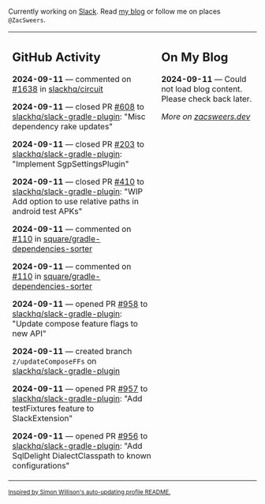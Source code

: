 Currently working on [Slack](https://slack.com/). Read [my blog](https://zacsweers.dev/) or follow me on places `@ZacSweers`.

<table><tr><td valign="top" width="60%">

## GitHub Activity
<!-- githubActivity starts -->
**2024-09-11** — commented on [#1638](https://github.com/slackhq/circuit/issues/1638#issuecomment-2344545049) in [slackhq/circuit](https://github.com/slackhq/circuit)

**2024-09-11** — closed PR [#608](https://github.com/slackhq/slack-gradle-plugin/pull/608) to [slackhq/slack-gradle-plugin](https://github.com/slackhq/slack-gradle-plugin): "Misc dependency rake updates"

**2024-09-11** — closed PR [#203](https://github.com/slackhq/slack-gradle-plugin/pull/203) to [slackhq/slack-gradle-plugin](https://github.com/slackhq/slack-gradle-plugin): "Implement SgpSettingsPlugin"

**2024-09-11** — closed PR [#410](https://github.com/slackhq/slack-gradle-plugin/pull/410) to [slackhq/slack-gradle-plugin](https://github.com/slackhq/slack-gradle-plugin): "WIP Add option to use relative paths in android test APKs"

**2024-09-11** — commented on [#110](https://github.com/square/gradle-dependencies-sorter/issues/110#issuecomment-2344340227) in [square/gradle-dependencies-sorter](https://github.com/square/gradle-dependencies-sorter)

**2024-09-11** — commented on [#110](https://github.com/square/gradle-dependencies-sorter/issues/110#issuecomment-2344336789) in [square/gradle-dependencies-sorter](https://github.com/square/gradle-dependencies-sorter)

**2024-09-11** — opened PR [#958](https://github.com/slackhq/slack-gradle-plugin/pull/958) to [slackhq/slack-gradle-plugin](https://github.com/slackhq/slack-gradle-plugin): "Update compose feature flags to new API"

**2024-09-11** — created branch `z/updateComposeFFs` on [slackhq/slack-gradle-plugin](https://github.com/slackhq/slack-gradle-plugin)

**2024-09-11** — opened PR [#957](https://github.com/slackhq/slack-gradle-plugin/pull/957) to [slackhq/slack-gradle-plugin](https://github.com/slackhq/slack-gradle-plugin): "Add testFixtures feature to SlackExtension"

**2024-09-11** — opened PR [#956](https://github.com/slackhq/slack-gradle-plugin/pull/956) to [slackhq/slack-gradle-plugin](https://github.com/slackhq/slack-gradle-plugin): "Add SqlDelight DialectClasspath to known configurations"
<!-- githubActivity ends -->
</td><td valign="top" width="40%">

## On My Blog
<!-- blog starts -->
**2024-09-11** — Could not load blog content. Please check back later.
<!-- blog ends -->
_More on [zacsweers.dev](https://zacsweers.dev/)_
</td></tr></table>

<sub><a href="https://simonwillison.net/2020/Jul/10/self-updating-profile-readme/">Inspired by Simon Willison's auto-updating profile README.</a></sub>